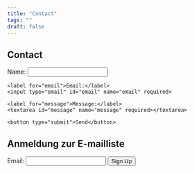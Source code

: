 ```yaml
---
title: "Contact"
tags: ""
draft: false
---
```

## Contact
<form id="contact-form">
    <label for="name">Name:</label>
    <input type="text" id="name" name="name" required>
    
    <label for="email">Email:</label>
    <input type="email" id="email" name="email" required>
    
    <label for="message">Message:</label>
    <textarea id="message" name="message" required></textarea>
    
    <button type="submit">Send</button>
</form>

## Anmeldung zur E-mailliste
<form id="newsletter-form">
    <label for="newsletter-email">Email:</label>
    <input type="email" id="newsletter-email" name="email" required>
    <button type="submit">Sign Up</button>
</form>